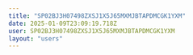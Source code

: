 ```yaml
---
title: "SP02BJ3H07498ZXSJ1X5J65MXMJBTAPDMCGK1YXM"
date: 2025-01-09T23:09:19.718Z
user: SP02BJ3H07498ZXSJ1X5J65MXMJBTAPDMCGK1YXM
layout: "users"
---
```

    